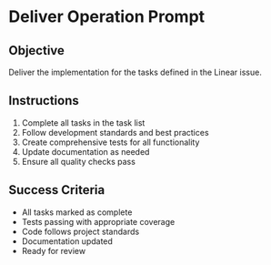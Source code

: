 # Deliver Operation Prompt

## Objective

Deliver the implementation for the tasks defined in the Linear issue.

## Instructions

1. Complete all tasks in the task list
2. Follow development standards and best practices
3. Create comprehensive tests for all functionality
4. Update documentation as needed
5. Ensure all quality checks pass

## Success Criteria

- All tasks marked as complete
- Tests passing with appropriate coverage
- Code follows project standards
- Documentation updated
- Ready for review
